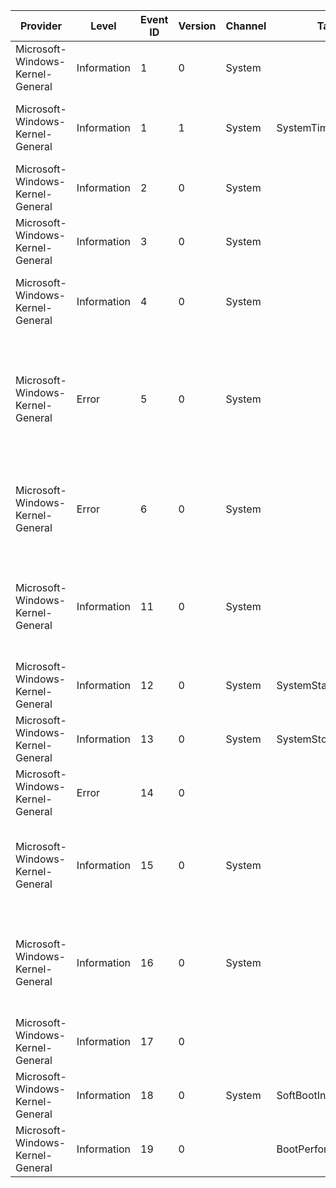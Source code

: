 Provider                          |  Level        |  Event ID  |  Version  |  Channel  |  Task                 |  Opcode  |  Keyword                              |  Message
----------------------------------|---------------|------------|-----------|-----------|-----------------------|----------|---------------------------------------|------------------------------------------------------------------------------------------------------------------------------------------
Microsoft-Windows-Kernel-General  |  Information  |  1         |  0        |  System   |                       |          |  Time                                 |  The system time has changed to {NewTime} from {OldTime}.
Microsoft-Windows-Kernel-General  |  Information  |  1         |  1        |  System   |  SystemTimeChange     |          |  Time                                 |  The system time has changed to {NewTime} from {OldTime}.Change Reason: {Reason}.
Microsoft-Windows-Kernel-General  |  Information  |  2         |  0        |  System   |                       |          |                                       |  License policy-cache corruption detected.
Microsoft-Windows-Kernel-General  |  Information  |  3         |  0        |  System   |                       |          |                                       |  License policy-cache corruption has been fixed.
Microsoft-Windows-Kernel-General  |  Information  |  4         |  0        |  System   |                       |          |                                       |  License policy-cache has expired because it was not updated within expected duration.
Microsoft-Windows-Kernel-General  |  Error        |  5         |  0        |  System   |                       |          |                                       |  {Registry Hive Recovered} Registry hive (file): '{ExtraString}' was corrupted and it has been recovered. Some data might have been lost.
Microsoft-Windows-Kernel-General  |  Error        |  6         |  0        |  System   |                       |          |                                       |  An I/O operation initiated by the Registry failed unrecoverably.The Registry could not flush hive (file): '{ExtraString}'.
Microsoft-Windows-Kernel-General  |  Information  |  11        |  0        |  System   |                       |          |                                       |  TxR init phase for hive {ExtraString} (TM: {TmId}; RM: {RmId}) finished with result={Status} (Internal code={InternalCode}).
Microsoft-Windows-Kernel-General  |  Information  |  12        |  0        |  System   |  SystemStart          |          |  BootPerformance                      |  The operating system started at system time {StartTime}.
Microsoft-Windows-Kernel-General  |  Information  |  13        |  0        |  System   |  SystemStop           |          |  BootPerformance                      |  The operating system is shutting down at system time {StopTime}.
Microsoft-Windows-Kernel-General  |  Error        |  14        |  0        |           |                       |          |  KERNEL_GENERAL_SECURITY_ACCESSCHECK  |
Microsoft-Windows-Kernel-General  |  Information  |  15        |  0        |  System   |                       |          |                                       |  Hive {HiveName} was reorganized with a starting size of {OriginalSize} bytes and an ending size of {NewSize} bytes.
Microsoft-Windows-Kernel-General  |  Information  |  16        |  0        |  System   |                       |          |                                       |  The access history in hive {HiveName} was cleared updating {KeysUpdated} keys and creating {DirtyPages} modified pages.
Microsoft-Windows-Kernel-General  |  Information  |  17        |  0        |           |                       |          |  KERNEL_GENERAL_TOKEN_SID_MANAGEMENT  |
Microsoft-Windows-Kernel-General  |  Information  |  18        |  0        |  System   |  SoftBootInfo         |          |  BootPerformance                      |  The operating system is starting after soft restart.
Microsoft-Windows-Kernel-General  |  Information  |  19        |  0        |           |  BootPerformanceData  |          |  BootPerformance                      |